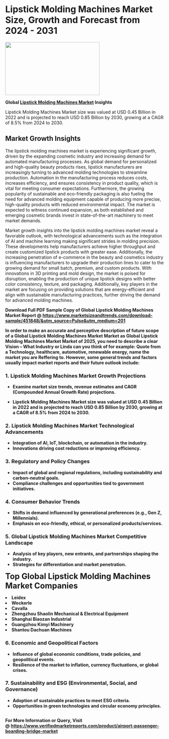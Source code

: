 <H1>Lipstick Molding Machines Market Size, Growth and Forecast from 2024 - 2031</H1><img class="aligncenter size-medium wp-image-584254" src="https://thirdeyenews.in/wp-content/uploads/2024/09/Global-Market-Research-300x168.jpeg" alt="" width="300" height="168" /><p><strong>Global&nbsp;<a href="https://www.marketsizeandtrends.com/download-sample/451848/&amp;utm_source=Pulse&amp;utm_medium=201">Lipstick Molding Machines Market</a> Insights</strong></p><p>Lipstick Molding Machines Market size was valued at USD 0.45 Billion in 2022 and is projected to reach USD 0.85 Billion by 2030, growing at a CAGR of 8.5% from 2024 to 2030.</p><p><h2>Market Growth Insights</h2> <p>The lipstick molding machines market is experiencing significant growth, driven by the expanding cosmetic industry and increasing demand for automated manufacturing processes. As global demand for personalized and high-quality beauty products rises, lipstick manufacturers are increasingly turning to advanced molding technologies to streamline production. Automation in the manufacturing process reduces costs, increases efficiency, and ensures consistency in product quality, which is vital for meeting consumer expectations. Furthermore, the growing popularity of sustainable and eco-friendly packaging is also fueling the need for advanced molding equipment capable of producing more precise, high-quality products with reduced environmental impact. The market is expected to witness continued expansion, as both established and emerging cosmetic brands invest in state-of-the-art machinery to meet market demands.</p> <p><strong></strong></p> <p>Market growth insights into the lipstick molding machines market reveal a favorable outlook, with technological advancements such as the integration of AI and machine learning making significant strides in molding precision. These developments help manufacturers achieve higher throughput and create customized lipstick products with greater ease. Additionally, the increasing penetration of e-commerce in the beauty and cosmetics industry is influencing manufacturers to upgrade their production lines to cater to the growing demand for small batch, premium, and custom products. With innovations in 3D printing and mold design, the market is poised for disruption, enabling the production of unique lipstick designs with better color consistency, texture, and packaging. Additionally, key players in the market are focusing on providing solutions that are energy-efficient and align with sustainable manufacturing practices, further driving the demand for advanced molding machines.</p> <p><strong></p><p><span class=""><strong>Download Full PDF Sample Copy of Global Lipstick Molding Machines Market Report</strong> @ <a href="https://www.marketsizeandtrends.com/download-sample/451848/&amp;utm_source=Pulse&amp;utm_medium=201" target="_blank">https://www.marketsizeandtrends.com/download-sample/451848/&amp;utm_source=Pulse&amp;utm_medium=201</a></span></p><p>In order to make an accurate and perceptive description of future scope of a Global&nbsp;Lipstick Molding Machines Market Market as Global&nbsp;Lipstick Molding Machines Market Market of 2025, you need to describe a clear Vision &ndash; What Industry or Linda can you think of for example: Quote from a Technology, healthcare, automotive, renewable energy, name the market you are Reffering to. However, some general trends and factors usually impact market reports and their future outlook include:</p><h3>1.&nbsp;<strong>Lipstick Molding Machines Market Growth Projections</strong></h3><ul><li>Examine market size trends, revenue estimates and CAGR (Compounded Annual Growth Rate) projections.</li><li><p>Lipstick Molding Machines Market size was valued at USD 0.45 Billion in 2022 and is projected to reach USD 0.85 Billion by 2030, growing at a CAGR of 8.5% from 2024 to 2030.</p></li></ul><h3>2.&nbsp;<strong>Lipstick Molding Machines Market Technological Advancements</strong></h3><ul><li>Integration of AI, IoT, blockchain, or automation in the industry.</li><li>Innovations driving cost reductions or improving efficiency.</li></ul><h3>3.&nbsp;<strong>Regulatory and Policy Changes</strong></h3><ul><li>Impact of global and regional regulations, including sustainability and carbon-neutral goals.</li><li>Compliance challenges and opportunities tied to government initiatives.</li></ul><h3>4.&nbsp;<strong>Consumer Behavior Trends</strong></h3><ul><li>Shifts in demand influenced by generational preferences (e.g., Gen Z, Millennials).</li><li>Emphasis on eco-friendly, ethical, or personalized products/services.</li></ul><h3>5.&nbsp;<strong>Global Lipstick Molding Machines Market Competitive Landscape</strong></h3><ul><li>Analysis of key players, new entrants, and partnerships shaping the industry.</li><li>Strategies for differentiation and market penetration.</li></ul><p data-pm-slice="1 1 []"><span style="color: inherit; font-family: inherit; font-size: 25px;">Top Global Lipstick Molding Machines Market Companies</span></p><div class="" data-test-id=""><p><li>Leidex</li><li> Weckerle</li><li> Cavalla</li><li> Zhengzhou Shaolin Mechanical & Electrical Equipment</li><li> Shanghai Biaozan Industrial</li><li> Guangzhou Kimyi Machinery</li><li> Shantou Dachuan Machines</li></p></div><h3>6.&nbsp;<strong>Economic and Geopolitical Factors</strong></h3><ul><li>Influence of global economic conditions, trade policies, and geopolitical events.</li><li>Resilience of the market to inflation, currency fluctuations, or global crises.</li></ul><h3>7.&nbsp;<strong>Sustainability and ESG (Environmental, Social, and Governance)</strong></h3><ul><li>Adoption of sustainable practices to meet ESG criteria.</li><li>Opportunities in green technologies and circular economy principles.</li></ul><h2><strong style="font-size: 14px;">For More Information or Query, Visit @&nbsp;</strong><a style="background-color: #ffffff; font-size: 14px;" href="https://www.marketsizeandtrends.com/report/lipstick-molding-machines-market/" target="_blank">https://www.verifiedmarketreports.com/product/airport-passenger-boarding-bridge-market</a></h2>

